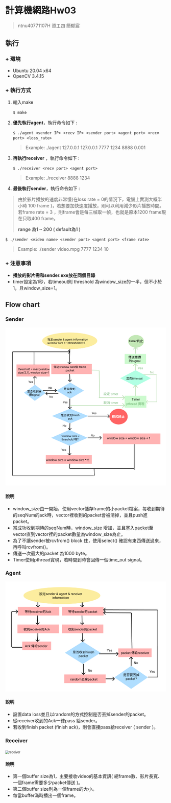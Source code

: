 # 計算機網路Hw03

> ntnu40771107H 資工四 簡郁宸

## 執行

### + 環境

+ Ubuntu 20.04 x64
+ OpenCV 3.4.15

### + 執行方式

1. 輸入make 

   ```
   $ make
   ```

2. **優先執行agent**，執行命令如下 :

   ```
   $ ./agent <sender IP> <recv IP> <sender port> <agent port> <recv port> <loss_rate>
   ```

   >  Example: 	./agent 127.0.0.1 127.0.0.1 7777 1234 8888 0.001

3. **再執行receiver** ，執行命令如下 :

   ```
   $ ./receiver <recv port> <agent port>
   ```

   > Example: 	./receiver 8888 1234

4.  **最後執行sender**，執行命令如下 :

   > 由於影片播放的速度非常慢(在loss rate = 0的情況下，電腦上實測大概半小時 100 frame )，若想要加快速度播放，則可以利用<frame rate>減少影片播放時間。若frame rate = 3 ，則frame會是每三幀取一幀，也就是原本1200 frame現在只取400 frame。
   >
   > **<frame rate> range 為1 ~ 200 ( default為1 )**
   
   ```
   $ ./sender <video name> <sender port> <agent port> <frame rate>
   ```
   
   >  Example: 	./sender video.mpg 7777 1234 10

### + 注意事項

+ **播放的影片需和sender.exe放在同個目錄**
+ timer設定為1秒，若timeout則 threshold 為window_size的一半，但不小於1，且window_size=1。



## Flow chart

### Sender

<img src=".\sender.png" alt="sender" style="zoom:67%;" />

#### 說明

+ window_size由一開始，使用vector儲存frame的小packet檔案，每收到期待的seqNum的ack時，vector裡收到的packet會被清掉，並且push進packet。
+ 當成功收到期待的seqNum時，window_size 增加，並且塞入packet至vector直到vector裡的packet數量為window_size為止。
+ 為了不讓sender被rcvfrom() block 住，使用select() 確認有東西傳送過來，再呼叫rcvfrom()。
+ 傳送一次最大的packet 為1000 byte。
+ Timer使用pthread實現，若時間到時會回傳一個time_out signal。



### Agent

<img src=".\agent.png" alt="agent" style="zoom: 80%;" />

#### 說明

+ 設置data loss並且以random的方式控制是否丟掉sender的packet。
+ 從receiver收到的Ack一律pass 給sender。
+ 若收到finish packet (finish ack)，則會直接pass給receiver ( sender )。

### Receiver

<img src="C:\Users\grace\Desktop\課程\四上課程\計網\hw03\receiver.png" alt="receiver" style="zoom:67%;" />

#### 說明

+ 第一個buffer size為1，主要接收video的基本資訊( 總frame數、影片長寬、一個frame需要多少packet傳送 )。
+ 第二個buffer size則為一個frame的大小。
+ 每當buffer滿時播出一個frame。
